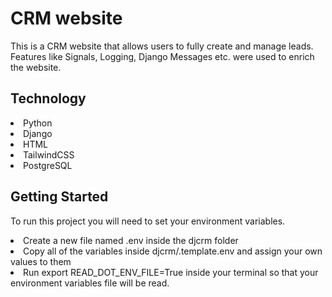 # CRM website
This is a CRM website that allows users to fully create and manage leads. Features like Signals, Logging, Django Messages etc. were used to enrich the website.

## Technology
<li>Python</li>
<li>Django</li>
<li>HTML</li>
<li>TailwindCSS</li>
<li>PostgreSQL</li>

## Getting Started
To run this project you will need to set your environment variables.

<li>Create a new file named .env inside the djcrm folder</li>
<li>Copy all of the variables inside djcrm/.template.env and assign your own values to them</li>
<li>Run export READ_DOT_ENV_FILE=True inside your terminal so that your environment variables file will be read.</li>
